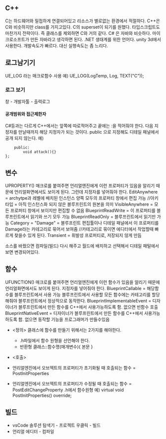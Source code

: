 ## C++
C는 하드웨어와 밀접하게 연결되어있고 리소스가 별로없는 환경에서 적절하다.
C++은 C와 비슷하지만 class를 가지고있다. C의 superset이 되기를 원했다. 타입스크립트도 마찬가지 전략이다.
    즉 클래스를 제외하면 C와 거의 같다.
C# 은 자바와 비슷하다. 마이크로소프트가 만든 자바라고 생각하면 된다. .NET 생태계를 위한 언어다.  unity 3d에서 사용한다. 개발속도가 빠르다. 대신 실행속도는 좀 느리다.

## 로그남기기
UE_LOG 라는 매크로함수 사용
예) UE_LOG(LogTemp, Log, TEXT("C"));

### 로그 보기
창 - 개발자툴 - 출력로그

#### 공개범위와 접근제한자
C#등과는 다르게 C++에서는 앞쪽에 따로적어주고 끝에는 :을 적어줘야 한다.
다음 지정자를 만날때까지 해당 지정자가 되는 것이다.
public 으로 지정해도 디테일 패널에서 공개 되지 않는다.
예)
```class CppClass{
    public:
        void attack(){}
};
```


## 변수
UPROPERTY()
매크로를 붙여주면 언리얼엔진에게 이런 프로퍼티가 있음을 알리기 때문에 언리얼화면에서도 보이게 된다.
그런데 지정자를 넣어줘야 한다.
EditAnywhere = archytpe과 레벨에 배치된 인스턴스 양쪽 모두의 프로퍼티 창에서 편집 가능
    //아키타입 = 아직 인스턴스화 되지 않은 블루프린트의 원본을 의미
VisibleAnywhere = 모든 프로퍼티 창에서 보이지만 편집할 수 없음
BlueprintReadWrite = 이 프로퍼티를 블루프린트에서 읽기와 쓰기 모두 가능
BlueprintReadOnly = 블루프린트에서 읽기만 가능
Category = "Damage" = 블루프린트 편집툴이나 디테일 패널에서 이 프로퍼티를 Damage라는 카테고리로 묶어서 보여줌
    //카테고리로 묶이면 에디터에서 작업할때 빠르게 찾을수 있게 된다.
Transient = 휘발성 프로퍼티로, 저장되지 않게 만듬

소스를 바꿨으면 컴파일(빌드) 다시 해주고 월드에 배치하고 선택해서 디테일 패털에서 보면 변경되어있다.


## 함수
UFUNCTION()
매크로를 붙여주면 언리얼엔진에게 이런 함수가 있음을 알리기 때문에 언리얼화면에서도 보이게 된다.
지정자를 넣어줘야 한다.
BlueprintCallable = 해당함수를 블루프린트에서 사용 가능
    블루프린트에서 사용할 모든 함수에는 카테고리를 할당해줘야 블루프린트에서 정상적으로 동작한다.
BlueprintImplementableEvent = 디자이너가 블루프린트에서 만든 함수를 C++에서 사용가능하도록 함. 없으면 빈함수 호출
BlueprintNativeEvent = 디자이너가 블루프린트에서 만든 함수를 C++에서 사용가능하도록 함. 없으면 동작할 기능을 프로그래머가 만들수있음

- <정의>
클래스에 함수를 만들기 위해서는 2가지를 해야한다.
    - .h파일에서 함수 원형을 선언해야 한다.
    - 반환형 클래스::함수명(매개변수){
        본문
        }

- <호출>

- 언리얼엔진에서 오브젝트의 프로퍼티가 초기화될 때 호출되는 함수 = PostInitProperties
- 언리얼엔진에서 오브젝트의 프로퍼티가 수정될 때 호출되는 함수 = PostEditChangeProperty
 .h에서 함수원형 예) virtual void PostInitProperties() override;

## 빌드

- vsCode 솔루션 탐색기 - 프로젝트 우클릭 - 빌드
- 언리얼 에디터 - 컴파일